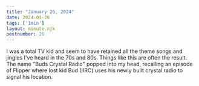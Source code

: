 ```yaml
---
title: "January 26, 2024"
date: 2024-01-26
tags: ['1min']
layout: minute.njk
postnumber: 26
---
```



I was a total TV kid and seem to have retained all the theme songs and jingles I've heard in the 70s and 80s.  Things like this are often the result. The name "Buds Crystal Radio" popped into my head, recalling an episode of Flipper where lost kid Bud (IIRC) uses his newly built crystal radio to signal his location.  




